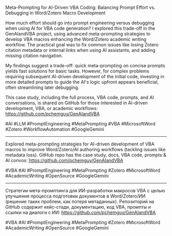 Meta-Prompting for AI-Driven VBA Coding: Balancing Prompt Effort vs. Debugging in Word/Zotero Macro Development

How much effort should go into prompt engineering versus debugging when using AI for VBA code generation? I explored this trade-off in the GenAIandVBA project, using advanced meta-prompting strategies to develop VBA macros enhancing the Word/Zotero academic writing workflow. The practical goal was to fix common issues like losing Zotero citation metadata or internal links when using AI assistants, and adding missing citation navigation.

My findings suggest a trade-off: quick meta-prompting on concise prompts yields fast solutions for basic tasks. However, for complex problems requiring subsequent AI-driven development of the initial code, investing in more detailed prompts to guide the AI's logic upfront appears beneficial, often streamlining later debugging.

This case study, including the full process, VBA code, prompts, and AI conversations, is shared on GitHub for those interested in AI-driven development, VBA, or academic workflows: https://github.com/pchemguy/GenAIandVBA

#AI #LLM #PromptEngineering #MetaPrompting #VBA #MicrosoftWord #Zotero #WorkflowAutomation #GoogleGemini


---


Explored meta-prompting strategies for AI-driven development of VBA macros to improve Word/Zotero/AI authoring workflows (tackling issues like metadata loss). GitHub repo has the case study, docs, VBA code, prompts & AI convos: https://github.com/pchemguy/GenAIandVBA

#VBA #AI #PromptEngineering #MetaPrompting #Zotero #MicrosoftWord #AcademicWriting #OpenSource #GoogleGemini

---

Стратегии мета-промптинга для ИИ-разработки макросов VBA с целью улучшения процесса подготовки документов в Word/Zotero/ИИ (решение таких проблем, как потеря метаданных). Репозиторий на GitHub содержит кейс-стади, документацию, код VBA, промпты и ссылки на диалоги с ИИ: https://github.com/pchemguy/GenAIandVBA

#VBA #AI #PromptEngineering #MetaPrompting #Zotero #MicrosoftWord #AcademicWriting #OpenSource #GoogleGemini 

